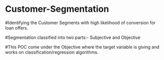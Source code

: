 # Customer-Segmentation

#Identifying the Customer Segments with high likelihood of conversion for loan offers.

#Segmentation classified into two parts:- Subjective and Objective

#This POC come under the Objective where the target variable is giving and works on classification/regression algorithms.
 
